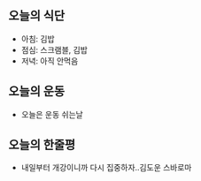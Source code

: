 ## 오늘의 식단
* 아침: 김밥
* 점심: 스크램블, 김밥
* 저녁: 아직 안먹음

## 오늘의 운동
* 오늘은 운동 쉬는날

## 오늘의 한줄평
* 내일부터 개강이니까 다시 집중하자..김도운 스바로마
